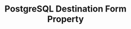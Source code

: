---
content-type: "api-form"
form-type: "destination"
key: "destination-form-properties-postgresql-object"

title: "PostgreSQL Destination Form Property"
api-type: "postgres"
display-name: "PostgreSQL"

docs-name: "postgres"
db-type: "postgres"

description: ""

uses-common-fields: true
object-attributes:
  - name: "sslrootcert"
    type: "string"
    required: false
    description: |
      **Optional**: The certificate (typically a CA or server certificate) Stitch should verify the SSL connection against. The connection will succeed only if the server's certificate verifies against the certificate provided.

      **Note**: Providing a certificate via this property isn't required to use SSL. This is only if Stitch should verify the connection against a specific certificate.
    value: |
      "<OPTIONAL_SSL_CERTIFICATE>"
---